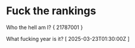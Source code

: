 # Fuck the rankings

Who the hell am I?
{ 21787001 }

What fucking year is it?
[ 2025-03-23T01:30:00Z ]
